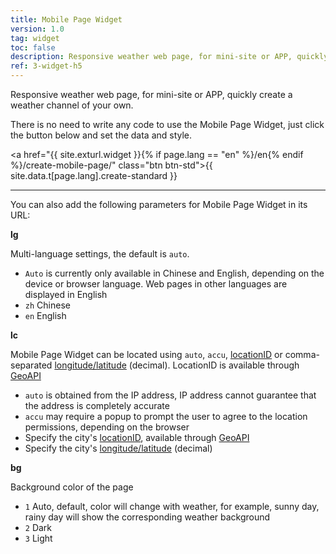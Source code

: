 ```yaml
---
title: Mobile Page Widget
version: 1.0
tag: widget
toc: false
description: Responsive weather web page, for mini-site or APP, quickly create a weather channel of your own
ref: 3-widget-h5
---
```


Responsive weather web page, for mini-site or APP, quickly create a weather channel of your own.

There is no need to write any code to use the Mobile Page Widget, just click the button below and set the data and style.

<a href="{{ site.exturl.widget }}{% if page.lang == "en" %}/en{% endif %}/create-mobile-page/" class="btn btn-std">{{ site.data.t[page.lang].create-standard }}</a>

----

You can also add the following parameters for Mobile Page Widget in its URL:

**lg**

Multi-language settings, the default is `auto`.

- `Auto` is currently only available in Chinese and English, depending on the device or browser language. Web pages in other languages are displayed in English
- `zh` Chinese
- `en` English

**lc**

Mobile Page Widget can be located using `auto`, `accu`, [locationID](/en/docs/start/glossary#locationID) or comma-separated [longitude/latitude](/en/docs/start/glossary#coordinate) (decimal). LocationID is available through [GeoAPI](/en/docs/api/geo/)

- `auto` is obtained from the IP address, IP address cannot guarantee that the address is completely accurate
- `accu` may require a popup to prompt the user to agree to the location permissions, depending on the browser
- Specify the city's [locationID](/en/docs/start/glossary#locationID), available through [GeoAPI](/en/docs/api/geo/)
- Specify the city's [longitude/latitude](/en/docs/start/glossary#coordinate) (decimal)

**bg**

Background color of the page
- `1` Auto, default, color will change with weather, for example, sunny day, rainy day will show the corresponding weather background
- `2` Dark
- `3` Light